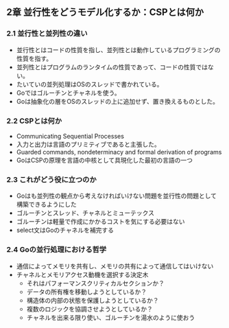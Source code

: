 ## 2章 並行性をどうモデル化するか：CSPとは何か

### 2.1 並行性と並列性の違い

- 並行性とはコードの性質を指し、並列性とは動作しているプログラミングの性質を指す。
- 並列性とはプログラムのランタイムの性質であって、コードの性質ではない。
- たいていの並列処理はOSのスレッドで書かれている。
- Goではゴルーチンとチャネルを使う。
- Goは抽象化の層をOSのスレッドの上に追加せず、置き換えるものとした。

### 2.2 CSPとは何か

- Communicating Sequential Processes
- 入力と出力は言語のプリミティブであると主張した。
- Guarded commands, nondeterminacy and formal derivation of programs
- GoはCSPの原理を言語の中核として具現化した最初の言語の一つ

### 2.3 これがどう役に立つのか

- Goはも並列性の観点から考えなければいけない問題を並行性の問題として構築できるようにした
- ゴルーチンとスレッド、チャネルとミューテックス
- ゴルーチンは軽量で作成にかかるコストを気にする必要はない
- select文はGoのチャネルを補完する

### 2.4 Goの並行処理における哲学

- 通信によってメモリを共有し、メモリの共有によって通信してはいけない
- チャネルとメモリアクセス動機を選択する決定木
  - それはパフォーマンスクリティカルセクションか？
  - データの所有権を移動しようとしているか？
  - 構造体の内部の状態を保護しようとしているか？
  - 複数のロジックを協調させようとしているか？
  - チャネルを出来る限り使い、ゴルーチンを湯水のように使おう
